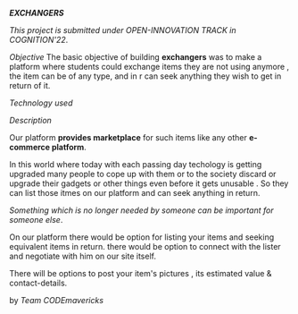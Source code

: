 ***EXCHANGERS***

*This project is submitted under OPEN-INNOVATION TRACK in COGNITION'22*.




*Objective*
The basic objective of building **exchangers** was to make a platform where students could exchange items they are not using anymore , the item can be of any type, and in r can seek anything they wish to get in return of it. 





*Technology used*





*Description*

Our platform **provides marketplace** for such items like any other **e-commerce platform**.

In this world where today with  each passing day techology is getting upgraded many people to cope up with them or to the society discard or upgrade their gadgets or other things even before it gets unusable . So they can list those itmes on our platform and can seek anything in return. 

*Something which is no longer needed by someone can be important for someone else*.

On our platform there would be option for listing your items and seeking equivalent items in return.
there would be option to connect with the lister and negotiate with him on our site itself.

There will be options to post your item's pictures , its estimated value & contact-details.


by *Team CODEmavericks*
